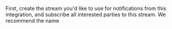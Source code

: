 First, create the stream you'd like to use for notifications from
this integration, and subscribe all interested parties to this stream.
We recommend the name
